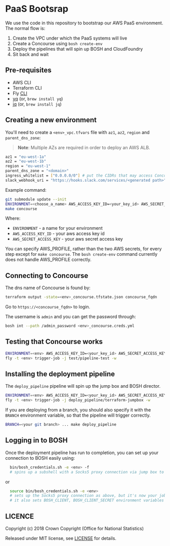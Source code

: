 # PaaS Bootsrap

We use the code in this repository to bootstrap our AWS PaaS environment. The normal flow is:

1. Create the VPC under which the PaaS systems will live
2. Create a Concourse using `bosh create-env`
3. Deploy the pipelines that will spin up BOSH and CloudFoundry
4. Sit back and wait

## Pre-requisites

- AWS CLI
- Terraform CLI
- Fly [CLI](https://concourse-ci.org/download.html)
- [yq](https://github.com/mikefarah/yq) (or, `brew install yq`)
- [jq](https://stedolan.github.io/jq/) (or, `brew install jq`)

## Creating a new environment

You'll need to create a `<env>_vpc.tfvars` file with `az1`, `az2`, `region` and `parent_dns_zone`:

> **Note**: Multiple AZs are required in order to deploy an AWS ALB.

```sh
az1 = "eu-west-1a"
az2 = "eu-west-1b"
region = "eu-west-1"
parent_dns_zone = "<domain>"
ingress_whitelist = ["0.0.0.0/0"] # put the CIDRs that may access Concourse here
slack_webhook_uri = "https://hooks.slack.com/services/<generated path>"
```

Example command:

```sh
git submodule update --init
ENVIRONMENT=<choose_a_name> AWS_ACCESS_KEY_ID=<your_key_id> AWS_SECRET_ACCESS_KEY=<your_secret_key>
make concourse
```

Where:

- `ENVIRONMENT` - a name for your environment
- `AWS_ACCESS_KEY_ID` - your aws access key id
- `AWS_SECRET_ACCESS_KEY` - your aws secret access key

You can specify AWS_PROFILE, rather than the two AWS secrets, for every step except for `make concourse`.
The `bosh create-env` command currently does not handle AWS_PROFILE correctly.

## Connecting to Concourse

The dns name of Concourse is found by:

```sh
terraform output -state=<env>_concourse.tfstate.json concourse_fqdn
```

Go to `https://<concourse_fqdn>` to login.

The username is `admin` and you can get the password through:

```sh
bosh int --path /admin_password <env>_concourse.creds.yml
```

## Testing that Concourse works

```sh
ENVIRONMENT=<env> AWS_ACCESS_KEY_ID=<your_key_id> AWS_SECRET_ACCESS_KEY=<your_secret_key> make test_pipeline
fly -t <env> trigger-job -j test/pipeline-test -w
```

## Installing the deployment pipeline

The `deploy_pipeline` pipeline will spin up the jump box and BOSH director.

```sh
ENVIRONMENT=<env> AWS_ACCESS_KEY_ID=<your_key_id> AWS_SECRET_ACCESS_KEY=<your_secret_key> make deploy_pipeline
fly -t <env> trigger-job -j deploy_pipeline/terraform-jumpbox -w
```

If you are deploying from a branch, you should also specify it with the `BRANCH` environment variable, so that the pipeline will trigger correctly.

```sh
BRANCH=<your git branch> ... make deploy_pipeline
```


## Logging in to BOSH

Once the deployment pipeline has run to completion, you can set up your connection to BOSH easily using:

```sh
  bin/bosh_credentials.sh -e <env> -f
  # spins up a subshell with a Socks5 proxy connection via jump box to BOSH
```

or

```sh
  source bin/bosh_credentials.sh -e <env>
  # sets up the Socks5 proxy connection as above, but it's now your job to kill it
  # it also sets BOSH_CLIENT, BOSH_CLIENT_SECRET environment variables
```

## LICENCE

Copyright (c) 2018 Crown Copyright (Office for National Statistics)

Released under MIT license, see [LICENSE](LICENSE) for details.
